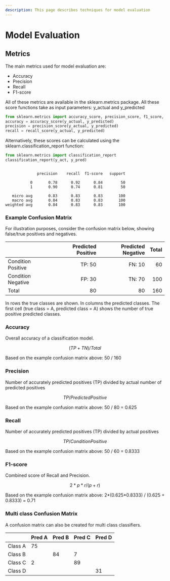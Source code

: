 ```yaml
---
description: This page describes techniques for model evaluation
---
```


# Model Evaluation

## Metrics

The main metrics used for model evaluation are:&#x20;

* Accuracy
* Precision
* Recall
* F1-score

All of these metrics are available in the sklearn.metrics package. All these score functions take as input parameters: y\_actual and y\_predicted

```python
from sklearn.metrics import accuracy_score, precision_score, f1_score, recall_score
accuracy = accuracy_score(y_actual, y_predicted)
precision = precision_score(y_actual, y_predicted)
recall = recall_score(y_actual, y_predicted)

```

Alternatively, these scores can be calculated using the sklearn.classification\_report function:

```python
from sklearn.metrics import classification_report
classification_report(y_act, y_pred)
```

```

              precision    recall  f1-score   support

           0       0.78      0.92      0.84        50
           1       0.90      0.74      0.81        50

   micro avg       0.83      0.83      0.83       100
   macro avg       0.84      0.83      0.83       100
weighted avg       0.84      0.83      0.83       100
```

### Example Confusion Matrix

For illustration purposes, consider the confusion matrix below, showing false/true positives and negatives.

|                    | Predicted Positive | Predicted Negative | Total |
| ------------------ | -----------------: | -----------------: | ----: |
| Condition Positive |             TP: 50 |             FN: 10 |    60 |
| Condition Negative |             FP: 30 |             TN: 70 |   100 |
| Total              |                 80 |                 80 |   160 |

In rows the true classes are shown. In columns the predicted classes. The first cell (true class = A, predicted class = A) shows the number of true positive predicted classes.&#x20;

### Accuracy

Overall accuracy of a classification model.

$$
(TP+TN) / Total
$$

Based on the example confusion matrix above: 50 / 160

### Precision

Number of accurately predicted positives (TP) divided by actual number of predicted positives

$$
TP / Predicted Positive
$$

Based on the example confusion matrix above: 50 / 80 = 0.625

### Recall

Number of accurately predicted positives (TP) divided by actual positives

$$
TP / Condition Positive
$$

Based on the example confusion matrix above: 50 / 60 = 0.8333

### F1-score

Combined score of Recall and Precision.

$$
2*p*r / (p+r)
$$

Based on the example confusion matrix above: 2\*(0.625\*0.8333) / (0.625 + 0.8333) = 0.71&#x20;

### Multi class Confusion Matrix

A confusion matrix can also be created for multi class classifiers.

|         | Pred A | Pred B | Pred C | Pred D |
| ------- | ------ | ------ | ------ | ------ |
| Class A | 75     |        |        |        |
| Class B |        | 84     | 7      |        |
| Class C | 2      |        | 89     |        |
| Class D |        |        |        | 31     |

